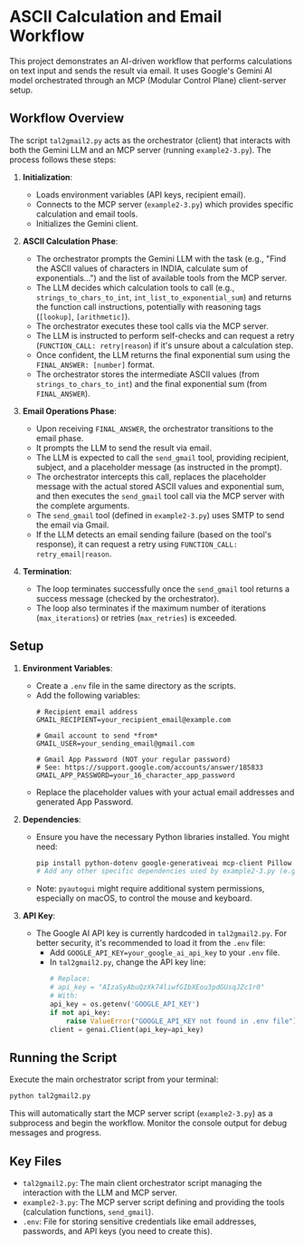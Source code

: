 # ASCII Calculation and Email Workflow

This project demonstrates an AI-driven workflow that performs calculations on text input and sends the result via email. It uses Google's Gemini AI model orchestrated through an MCP (Modular Control Plane) client-server setup.

## Workflow Overview

The script `tal2gmail2.py` acts as the orchestrator (client) that interacts with both the Gemini LLM and an MCP server (running `example2-3.py`). The process follows these steps:

1.  **Initialization**:
    *   Loads environment variables (API keys, recipient email).
    *   Connects to the MCP server (`example2-3.py`) which provides specific calculation and email tools.
    *   Initializes the Gemini client.

2.  **ASCII Calculation Phase**:
    *   The orchestrator prompts the Gemini LLM with the task (e.g., "Find the ASCII values of characters in INDIA, calculate sum of exponentials...") and the list of available tools from the MCP server.
    *   The LLM decides which calculation tools to call (e.g., `strings_to_chars_to_int`, `int_list_to_exponential_sum`) and returns the function call instructions, potentially with reasoning tags (`[lookup]`, `[arithmetic]`).
    *   The orchestrator executes these tool calls via the MCP server.
    *   The LLM is instructed to perform self-checks and can request a retry (`FUNCTION_CALL: retry|reason`) if it's unsure about a calculation step.
    *   Once confident, the LLM returns the final exponential sum using the `FINAL_ANSWER: [number]` format.
    *   The orchestrator stores the intermediate ASCII values (from `strings_to_chars_to_int`) and the final exponential sum (from `FINAL_ANSWER`).

3.  **Email Operations Phase**:
    *   Upon receiving `FINAL_ANSWER`, the orchestrator transitions to the email phase.
    *   It prompts the LLM to send the result via email.
    *   The LLM is expected to call the `send_gmail` tool, providing recipient, subject, and a placeholder message (as instructed in the prompt).
    *   The orchestrator intercepts this call, replaces the placeholder message with the actual stored ASCII values and exponential sum, and then executes the `send_gmail` tool call via the MCP server with the complete arguments.
    *   The `send_gmail` tool (defined in `example2-3.py`) uses SMTP to send the email via Gmail.
    *   If the LLM detects an email sending failure (based on the tool's response), it can request a retry using `FUNCTION_CALL: retry_email|reason`.

4.  **Termination**:
    *   The loop terminates successfully once the `send_gmail` tool returns a success message (checked by the orchestrator).
    *   The loop also terminates if the maximum number of iterations (`max_iterations`) or retries (`max_retries`) is exceeded.

## Setup

1.  **Environment Variables**:
    *   Create a `.env` file in the same directory as the scripts.
    *   Add the following variables:
        ```dotenv
        # Recipient email address
        GMAIL_RECIPIENT=your_recipient_email@example.com

        # Gmail account to send *from*
        GMAIL_USER=your_sending_email@gmail.com

        # Gmail App Password (NOT your regular password)
        # See: https://support.google.com/accounts/answer/185833
        GMAIL_APP_PASSWORD=your_16_character_app_password
        ```
    *   Replace the placeholder values with your actual email addresses and generated App Password.

2.  **Dependencies**:
    *   Ensure you have the necessary Python libraries installed. You might need:
        ```bash
        pip install python-dotenv google-generativeai mcp-client Pillow pyautogui
        # Add any other specific dependencies used by example2-3.py (e.g., if image tools are used)
        ```
    *   Note: `pyautogui` might require additional system permissions, especially on macOS, to control the mouse and keyboard.

3.  **API Key**:
    *   The Google AI API key is currently hardcoded in `tal2gmail2.py`. For better security, it's recommended to load it from the `.env` file:
        *   Add `GOOGLE_API_KEY=your_google_ai_api_key` to your `.env` file.
        *   In `tal2gmail2.py`, change the API key line:
            ```python
            # Replace:
            # api_key = "AIzaSyAbuQzXk74liwfGIbXEou3pdGUsqJZc1r0"
            # With:
            api_key = os.getenv('GOOGLE_API_KEY')
            if not api_key:
                raise ValueError("GOOGLE_API_KEY not found in .env file")
            client = genai.Client(api_key=api_key)
            ```

## Running the Script

Execute the main orchestrator script from your terminal:

```bash
python tal2gmail2.py
```

This will automatically start the MCP server script (`example2-3.py`) as a subprocess and begin the workflow. Monitor the console output for debug messages and progress.

## Key Files

*   `tal2gmail2.py`: The main client orchestrator script managing the interaction with the LLM and MCP server.
*   `example2-3.py`: The MCP server script defining and providing the tools (calculation functions, `send_gmail`).
*   `.env`: File for storing sensitive credentials like email addresses, passwords, and API keys (you need to create this).
